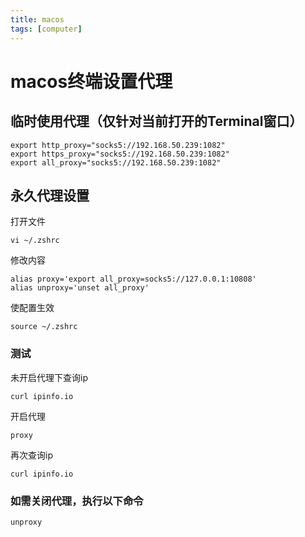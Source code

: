 ```yaml
---
title: macos
tags: [computer]
---
```


# macos终端设置代理
## 临时使用代理（仅针对当前打开的Terminal窗口）
```
export http_proxy="socks5://192.168.50.239:1082" 
export https_proxy="socks5://192.168.50.239:1082" 
export all_proxy="socks5://192.168.50.239:1082"
```
## 永久代理设置
打开文件  
```
vi ~/.zshrc
```

修改内容  
```
alias proxy='export all_proxy=socks5://127.0.0.1:10808'
alias unproxy='unset all_proxy'
```
使配置生效  
```
source ~/.zshrc
```
### 测试
未开启代理下查询ip  
```
curl ipinfo.io
```
开启代理  
```
proxy
```
再次查询ip  
```
curl ipinfo.io
```
### 如需关闭代理，执行以下命令
```
unproxy
```